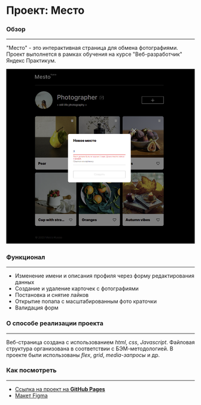 # Проект: Место

### Обзор

---

"Место" - это интерактивная страница для обмена фотографиями. Проект выполнется в рамках обучения на курсе "Веб-разработчик" Яндекс Практикум.


<img src="./src/images/readme_pic.png" alt="Страница с открытым попапом добавления новой карточки"/>


### Функционал

---

- Изменение имени и описания профиля через форму редактирования данных
- Создание и удаление карточек с фотографиями
- Постановка и снятие лайков
- Открытие попапа с масштабированным фото краточки
- Валидация форм

### О способе реализации проекта

---

Веб-страница создана с использованием _html_, _css_, _Javascript_. Файловая структура организована в соответствии с БЭМ-методологией. В проекте были использованы _flex_, _grid_, _media-запросы_ и др.

### **Как посмотреть**

---

- [Ссылка на проект на **GitHub Pages**](https://julbrn.github.io/mesto/)
- [Макет Figma](https://www.figma.com/file/2cn9N9jSkmxD84oJik7xL7/JavaScript.-Sprint-4?node-id=0%3A1)
